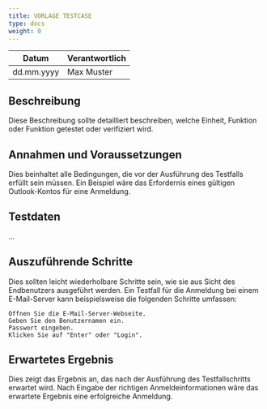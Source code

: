 ```yaml
---
title: VORLAGE TESTCASE
type: docs
weight: 0
---
```

| Datum       | Verantwortlich |
|-------------|----------------|
| dd.mm.yyyy  | Max Muster     |

## Beschreibung
Diese Beschreibung sollte detailliert beschreiben, welche Einheit, Funktion oder Funktion getestet oder verifiziert wird.

## Annahmen und Voraussetzungen
Dies beinhaltet alle Bedingungen, die vor der Ausführung des Testfalls erfüllt sein müssen. Ein Beispiel wäre das Erfordernis eines gültigen Outlook-Kontos für eine Anmeldung.

## Testdaten
...

## Auszuführende Schritte
Dies sollten leicht wiederholbare Schritte sein, wie sie aus Sicht des Endbenutzers ausgeführt werden. Ein Testfall für die Anmeldung bei einem E-Mail-Server kann beispielsweise die folgenden Schritte umfassen:

    Öffnen Sie die E-Mail-Server-Webseite.
    Geben Sie den Benutzernamen ein.
    Passwort eingeben.
    Klicken Sie auf "Enter" oder "Login".

## Erwartetes Ergebnis
Dies zeigt das Ergebnis an, das nach der Ausführung des Testfallschritts erwartet wird. Nach Eingabe der richtigen Anmeldeinformationen wäre das erwartete Ergebnis eine erfolgreiche Anmeldung.